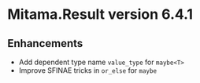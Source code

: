 # Mitama.Result version 6.4.1

## Enhancements

- Add dependent type name `value_type` for `maybe<T>`
- Improve SFINAE tricks in `or_else` for `maybe`

